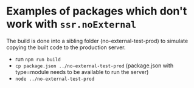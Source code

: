 # Examples of packages which don't work with `ssr.noExternal`

The build is done into a sibling folder (no-external-test-prod) to simulate copying the built code to the production server.
- run `npm run build`
- `cp package.json ../no-external-test-prod` (package.json with type=module needs to be available to run the server)
- `node ../no-external-test-prod`

